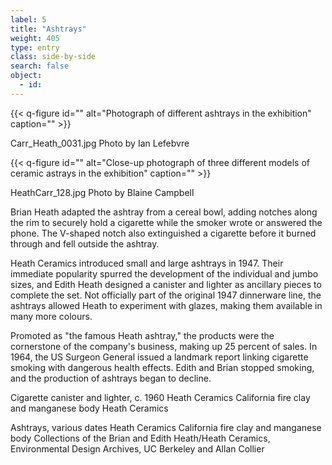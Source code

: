 ```yaml
---
label: 5
title: "Ashtrays"
weight: 405
type: entry
class: side-by-side
search: false
object:
  - id:
---
```

{{< q-figure id="" alt="Photograph of different ashtrays in the exhibition" caption="" >}}

Carr_Heath_0031.jpg
Photo by Ian Lefebvre

{{< q-figure id="" alt="Close-up photograph of three different models of ceramic astrays in the exhibition" caption="" >}}

HeathCarr_128.jpg
Photo by Blaine Campbell

Brian Heath adapted the ashtray from a cereal bowl, adding notches along the rim to securely hold a cigarette while the smoker wrote or answered the phone. The V-shaped notch also extinguished a cigarette before it burned through and fell outside the ashtray.

Heath Ceramics introduced small and large ashtrays in 1947. Their immediate popularity spurred the development of the individual and jumbo sizes, and Edith Heath designed a canister and lighter as ancillary pieces to complete the set. Not officially part of the original 1947
dinnerware line, the ashtrays allowed Heath to experiment with glazes, making them available in many more colours.

Promoted as "the famous Heath ashtray," the products were the cornerstone of the company's business, making up 25 percent of sales. In 1964, the US Surgeon General issued a landmark report linking cigarette smoking with dangerous health effects. Edith and Brian stopped smoking, and the production of ashtrays began to decline.

Cigarette canister and lighter, c. 1960
Heath Ceramics California fire clay and manganese body Heath Ceramics

Ashtrays, various dates
Heath Ceramics California fire clay and manganese body
Collections of the Brian and Edith Heath/Heath Ceramics, Environmental Design Archives, UC Berkeley and Allan Collier
